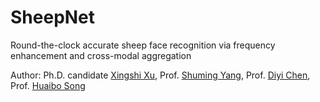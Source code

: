 # SheepNet
Round-the-clock accurate sheep face recognition via frequency enhancement and cross-modal aggregation

Author:  Ph.D. candidate [Xingshi Xu](https://orcid.org/0000-0002-6687-6975), Prof. [Shuming Yang](https://jxgc.nxu.edu.cn/info/1043/6391.htm), Prof. [Diyi Chen](https://www.nwafu.edu.cn/jsdw/zjrc/yxjjhdz/72652.htm), Prof. [Huaibo Song](https://cmee.nwsuaf.edu.cn/szdw/gjzcry/318457.htm)

